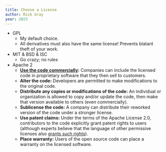 ```yaml
---
title: Choose a License
author: Rick Gray
year: 2023
---
```

* GPL
	- My default choice.
	- All derivatives must also have the same license! Prevents blatant theft of your work.
* MIT & BSD & ISC
	- Go crazy; no rules
* Apache 2
	-   [**Use the code commercially**](https://fossa.com/blog/which-open-source-license-is-the-best-for-commercialization/)**:** Companies can include the licensed code in proprietary software that they then sell to customers.
	-   **Alter the code:** Developers are permitted to make modifications to the original code.
	-   **Distribute any copies or modifications of the code:** An individual or organization is allowed to copy and/or update the code, then make that version available to others (even commercially).
	-   **Sublicense the code:** A company can distribute their reworked version of the code under a stronger license.
	-   **Use patent claims:** Under the terms of the Apache License 2.0, contributors to the code explicitly grant patent rights to users (although experts believe that the language of other permissive licenses also [grants such rights](https://opensource.com/article/18/2/how-make-sense-apache-2-patent-license?ref=fossa.com)).
	-   **Place warranty:** Users of the open source code can place a warranty on the licensed software.